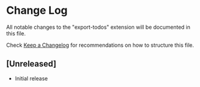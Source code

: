 # Change Log

All notable changes to the "export-todos" extension will be documented in this file.

Check [Keep a Changelog](http://keepachangelog.com/) for recommendations on how to structure this file.

## [Unreleased]

- Initial release